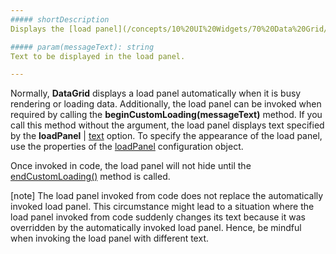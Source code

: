 ```yaml
---
##### shortDescription
Displays the [load panel](/concepts/10%20UI%20Widgets/70%20Data%20Grid/001%20Visual%20Elements/130%20Load%20Panel.md '/Documentation/Guide/UI_Widgets/Data_Grid/Visual_Elements/#Load_Panel').

##### param(messageText): string
Text to be displayed in the load panel.

---
```

Normally, **DataGrid** displays a load panel automatically when it is busy rendering or loading data. Additionally, the load panel can be invoked when required by calling the **beginCustomLoading(messageText)** method. If you call this method without the argument, the load panel displays text specified by the **loadPanel** | [text](/api-reference/10%20UI%20Widgets/dxDataGrid/1%20Configuration/loadPanel/text.md '/Documentation/ApiReference/UI_Widgets/dxDataGrid/Configuration/loadPanel/#text') option. To specify the appearance of the load panel, use the properties of the [loadPanel](/api-reference/10%20UI%20Widgets/dxDataGrid/1%20Configuration/loadPanel '/Documentation/ApiReference/UI_Widgets/dxDataGrid/Configuration/loadPanel/') configuration object.

Once invoked in code, the load panel will not hide until the [endCustomLoading()](/api-reference/10%20UI%20Widgets/dxDataGrid/3%20Methods/endCustomLoading().md '/Documentation/ApiReference/UI_Widgets/dxDataGrid/Methods/#endCustomLoading') method is called.

[note] The load panel invoked from code does not replace the automatically invoked load panel. This circumstance might lead to a situation where the load panel invoked from code suddenly changes its text because it was overridden by the automatically invoked load panel. Hence, be mindful when invoking the load panel with different text.